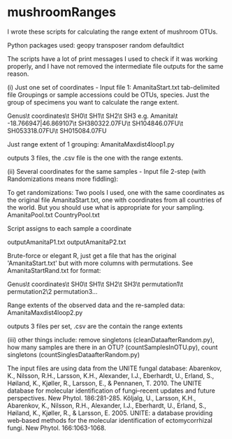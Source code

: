 # mushroomRanges

I wrote these scripts for calculating the range extent of mushroom OTUs.

Python packages used:
geopy
transposer
random
defaultdict

The scripts have a lot of print messages I used to check if it was working properly, and I have not removed the intermediate file outputs for the same reason.

(i)
Just one set of coordinates - Input file 1:
AmanitaStart.txt
tab-delimited file
Groupings or sample accessions could be OTUs, species. Just the group of specimens you want to calculate the range extent.

Genus\t coordinates\t SH0\t SH1\t SH2\t SH3
e.g.
Amanita\t -18.766947|46.869107\t SH380322.07FU\t SH104846.07FU\t SH053318.07FU\t SH015084.07FU

Just range extent of 1 grouping:
AmanitaMaxdist4loop1.py

outputs 3 files, the .csv file is the one with the range extents.


(ii)
Several coordinates for the same samples - Input file 2-step (with Randomizations means more fiddling):

To get randomizations:
Two pools I used, one with the same coordinates as the original file AmanitaStart.txt, one with coordinates from all countries of the world.
But you should use what is appropriate for your sampling.
AmanitaPool.txt
CountryPool.txt

Script assigns to each sample a coordinate

outputAmanitaP1.txt
outputAmanitaP2.txt

Brute-force or elegant R, just get a file that has the original 'AmanitaStart.txt' but with more columns with permutations. See AmanitaStartRand.txt for format:

Genus\t coordinates\t SH0\t SH1\t SH2\t SH3\t permutation1\t permutation2\2 permutation3...

Range extents of the observed data and the re-sampled data:
AmanitaMaxdist4loop2.py

outputs 3 files per set, .csv are the contain the range extents

(iii)
other things include: remove singletons (cleanDataafterRandom.py), how many samples are there in an OTU? (countSamplesInOTU.py), count singletons (countSinglesDataafterRandom.py)

The input files are using data from the UNITE fungal database:
Abarenkov, K., Nilsson, R.H., Larsson, K.H., Alexander, I.J., Eberhardt, U., Erland, S., Høiland, K., Kjøller, R., Larsson, E., & Pennanen, T. 2010. The UNITE database for molecular identification of fungi–recent updates and future perspectives. New Phytol. 186:281-285.
Kõljalg, U., Larsson, K.H., Abarenkov, K., Nilsson, R.H., Alexander, I.J., Eberhardt, U., Erland, S., Høiland, K., Kjøller, R., & Larsson, E. 2005. UNITE: a database providing web‐based methods for the molecular identification of ectomycorrhizal fungi. New Phytol. 166:1063-1068.

